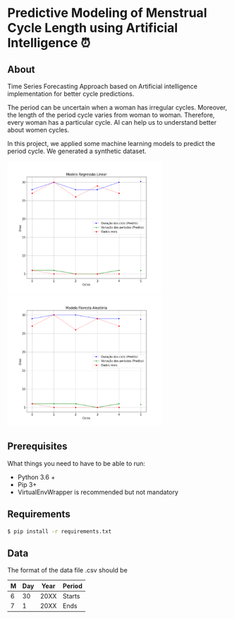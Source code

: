 # Predictive Modeling of Menstrual Cycle Length using Artificial Intelligence ⏰

## About 

Time Series Forecasting Approach based on Artificial intelligence implementation for better cycle predictions. 

The period can be uncertain when a woman has irregular cycles. Moreover, the length of the period cycle varies from woman to woman. Therefore, every woman has a particular cycle. AI can help us to understand better about women cycles.

In this project, we applied some machine learning models to predict the period cycle. We generated a synthetic dataset. 

<div>
  <img src="https://github.com/cilab-ufersa/period_cycle_prediction/blob/develop/period_cycle_prediction/images/linear.png" width="350" height="300">
  <img src="https://github.com/cilab-ufersa/period_cycle_prediction/blob/develop/period_cycle_prediction/images/random.png" width="350" height="300">
</div>

## Prerequisites

What things you need to have to be able to run:

  * Python 3.6 +
  * Pip 3+
  * VirtualEnvWrapper is recommended but not mandatory

## Requirements 

```bash
$ pip install -r requirements.txt
```

## Data 

 The format of the data file .csv should be 
 
| M  | Day | Year | Period |
|---- |---- | ----- | ------ |
| 6 | 30|20XX | Starts  |
| 7 | 1|20XX | Ends  |
